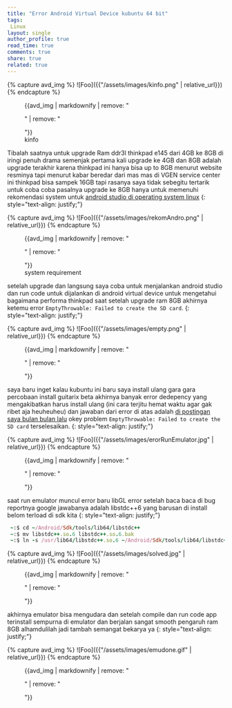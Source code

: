 ```yaml
---
title: "Error Android Virtual Device kubuntu 64 bit"
tags:
 Linux
layout: single
author_profile: true
read_time: true
comments: true
share: true
related: true
---
```


{% capture avd_img %}
![Foo]({{"/assets/images/kinfo.png" | relative_url}})
{% endcapture %}
<figure>
    {{avd_img | markdownify | remove: "<p>" | remove: "</p>"}}
    <figcaption>kinfo</figcaption>
</figure>

Tibalah saatnya untuk upgrade Ram ddr3l thinkpad e145 dari 4GB ke 8GB di iringi penuh drama semenjak pertama kali upgrade ke 4GB dan 8GB adalah upgrade terakhir karena thinkpad ini hanya bisa up to 8GB menurut website resminya tapi menurut kabar beredar dari mas mas di VGEN service center ini thinkpad bisa sampek 16GB tapi rasanya saya tidak sebegitu tertarik untuk coba coba pasalnya upgrade ke 8GB hanya untuk memenuhi rekomendasi system untuk [android studio di operating system linux](https://developer.android.com/studio/index.html)
{: style="text-align: justify;"}

{% capture avd_img %}
![Foo]({{"/assets/images/rekomAndro.png" | relative_url}})
{% endcapture %}
<figure>
    {{avd_img | markdownify | remove: "<p>" | remove: "</p>"}}
    <figcaption>system requirement</figcaption>
</figure>

setelah upgrade dan langsung saya coba untuk menjalankan android studio dan run code untuk dijalankan di android virtual device untuk mengetahui bagaimana performa thinkpad saat setelah upgrade ram 8GB akhirnya ketemu error `EmptyThrowable: Failed to create the SD card`.
{: style="text-align: justify;"}

{% capture avd_img %}
![Foo]({{"/assets/images/empty.png" | relative_url}})
{% endcapture %}
<figure>
    {{avd_img | markdownify | remove: "<p>" | remove: "</p>"}}
    <figcaption></figcaption>
</figure>

saya baru inget kalau kubuntu ini baru saya install ulang gara gara percobaan install guitarix beta akhirnya banyak error dedepency yang mengakibatkan harus install ulang (ini cara terjitu hemat waktu agar gak ribet aja heuheuheu) dan jawaban dari error di atas adalah [di postingan saya bulan bulan lalu](http://www.glamvian.com/erorr-android-studio/)
okey problem `EmptyThrowable: Failed to create the SD card` terselesaikan.
{: style="text-align: justify;"}

{% capture avd_img %}
![Foo]({{"/assets/images/erorRunEmulator.jpg" | relative_url}})
{% endcapture %}
<figure>
    {{avd_img | markdownify | remove: "<p>" | remove: "</p>"}}
    <figcaption></figcaption>
</figure>

saat run emulator muncul error baru libGL error setelah baca baca di bug reportnya google jawabanya adalah libstdc++6 yang barusan di install belom terload di sdk kita
{: style="text-align: justify;"}

```ruby
 ~:$ cd ~/Android/Sdk/tools/lib64/libstdc++
 ~:$ mv libstdc++.so.6 libstdc++.so.6.bak
 ~:$ ln -s /usr/lib64/libstdc++.so.6 ~/Android/Sdk/tools/lib64/libstdc++
```

{% capture avd_img %}
![Foo]({{"/assets/images/solved.jpg" | relative_url}})
{% endcapture %}
<figure>
    {{avd_img | markdownify | remove: "<p>" | remove: "</p>"}}
    <figcaption></figcaption>
</figure>

akhirnya emulator bisa mengudara dan setelah compile dan run code app terinstall sempurna di emulator dan berjalan sangat smooth pengaruh ram 8GB alhamdulilah jadi tambah semangat bekarya ya
{: style="text-align: justify;"}

{% capture avd_img %}
![Foo]({{"/assets/images/emudone.gif" | relative_url}})
{% endcapture %}
<figure>
    {{avd_img | markdownify | remove: "<p>" | remove: "</p>"}}
    <figcaption></figcaption>
</figure>